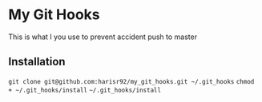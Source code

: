 # My Git Hooks
  This is what I you use to prevent accident push to master

## Installation

```git clone git@github.com:harisr92/my_git_hooks.git ~/.git_hooks```
```chmod + ~/.git_hooks/install```
```~/.git_hooks/install```
